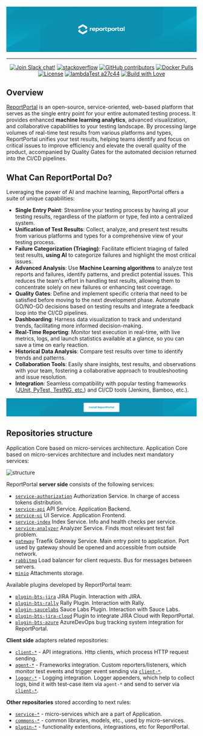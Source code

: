 <p align="center">
  <a href="https://reportportal.io" target="blank"><img src="https://raw.githubusercontent.com/reportportal/.github/profile/profile/assets/github_header.jpg" alt="ReportPortal"></a>
</p>

---

<p align="center">
  <a href="https://slack.epmrpp.reportportal.io" target="blank"><img src="https://img.shields.io/badge/slack-join-brightgreen.svg" alt="Join Slack chat!"></a>
  <a href="http://stackoverflow.com/questions/tagged/reportportal" target="blank"><img src="https://img.shields.io/badge/reportportal-stackoverflow-orange.svg?style=flat" alt="stackoverflow"></a>
  <a href="https://reportportal.io/community" target="blank"><img src="https://img.shields.io/badge/contributors-102-blue.svg" alt="GitHub contributors"></a>
  <a href="https://hub.docker.com/u/reportportal/" target="blank"><img src="https://img.shields.io/docker/pulls/reportportal/service-api.svg?maxAge=25920" alt="Docker Pulls"></a>
  <a href="https://www.apache.org/licenses/LICENSE-2.0" target="blank"><img src="https://img.shields.io/badge/license-Apache-brightgreen.svg" alt="License"></a>
  <a href="https://www.lambdatest.com/" target="blank"><img src="https://img.shields.io/badge/Tested%20on-LambdaTest-blue" alt="lambdaTest a27c44"></a>
  <a href="http://reportportal.io?style=flat" target="blank"><img src="https://img.shields.io/badge/build%20with-❤%EF%B8%8F%E2%80%8D-lightgrey.svg" alt="Build with Love"></a>
</p>

## Overview

[ReportPortal]([url](http://reportportal.io/)) is an open-source, service-oriented, web-based platform that serves as the single entry point for your entire automated testing process. It provides enhanced **machine learning analytics**, advanced visualization, and collaborative capabilities to your testing landscape. By processing large volumes of real-time test results from various platforms and types, ReportPortal unifies your test results, helping teams identify and focus on critical issues to improve efficiency and elevate the overall quality of the product, accompanied by Quality Gates for the automated decision returned into the CI/CD pipelines.

## What Can ReportPortal Do?

Leveraging the power of AI and machine learning, ReportPortal offers a suite of unique capabilities:
- **Single Entry Point**: Streamline your testing process by having all your testing results, regardless of the platform or type, fed into a centralized system.
- **Unification of Test Results**: Collect, analyze, and present test results from various platforms and types for a comprehensive view of your testing process.
- **Failure Categorization (Triaging)**: Facilitate efficient triaging of failed test results, **using AI** to categorize failures and highlight the most critical issues.
- **Advanced Analysis**: Use **Machine Learning algorithms** to analyze test reports and failures, identify patterns, and predict potential issues. This reduces the team's effort in handling test results, allowing them to concentrate solely on new failures or enhancing test coverage.
- **Quality Gates**: Define and implement specific criteria that need to be satisfied before moving to the next development phase. Automate GO/NO-GO decisions based on testing results and integrate a feedback loop into the CI/CD pipelines.
- **Dashboarding**: Harness data visualization to track and understand trends, facilitating more informed decision-making.
- **Real-Time Reporting**: Monitor test execution in real-time, with live metrics, logs, and launch statistics available at a glance, so you can save a time on early reaction.
- **Historical Data Analysis**: Compare test results over time to identify trends and patterns.
- **Collaboration Tools**: Easily share insights, test results, and observations with your team, fostering a collaborative approach to troubleshooting and issue resolution.
- **Integration**: Seamless compatibility with popular testing frameworks ([JUnit, PyTest, TestNG, etc.]([url](https://github.com/reportportal?q=agent-&type=all&language=&sort=))) and CI/CD tools (Jenkins, Bamboo, etc.).


<p align="center">
  <a href="https://reportportal.io/installation" target="blank"><img src="https://raw.githubusercontent.com/reportportal/.github/profile/profile/assets/install_banner.png" alt="Install ReportPortal"></a>
</p>

## Repositories structure

Application Core based on micro-services architecture.
Application Core based on micro-services architecture and includes next mandatory services:

![structure](https://raw.githubusercontent.com/reportportal/reportportal/master/public/rp_repo_structure.png)

ReportPortal **server side** consists of the following services:

* [`service-authorization`](https://github.com/reportportal/service-authorization) Authorization Service. In charge of access tokens distribution.
* [`service-api`](https://github.com/reportportal/service-api) API Service. Application Backend.
* [`service-ui`](https://github.com/reportportal/service-ui) UI Service. Application Frontend.
* [`service-index`](https://github.com/reportportal/service-index) Index Service. Info and health checks per service.
* [`service-analyzer`](https://github.com/reportportal/service-auto-analyzer) Analyzer Service. Finds most relevant test fail problem.
* [`gateway`](https://github.com/containous/traefik) Traefik Gateway Service. Main entry point to application. Port used by gateway should be opened and accessible from outside network.
* [`rabbitmq`](https://github.com/rabbitmq) Load balancer for client requests. Bus for messages between servers.
* [`minio`](https://github.com/minio/minio) Attachments storage.

Available plugins developed by ReportPortal team:

* [`plugin-bts-jira`](https://github.com/reportportal/plugin-bts-jira) JIRA Plugin. Interaction with JIRA.
* [`plugin-bts-rally`](https://github.com/reportportal/plugin-bts-rally) Rally Plugin. Interaction with Rally.
* [`plugin-saucelabs`](https://github.com/reportportal/plugin-saucelabs) Sauce Labs Plugin. Interaction with Sauce Labs.
* [`plugin-bts-jira-cloud`](https://github.com/reportportal/plugin-bts-jira-cloud) Plugin to integrate JIRA Cloud with ReportPortal.
* [`plugin-bts-azure`](https://github.com/reportportal/plugin-bts-azure) AzureDevOps bug tracking system integration for ReportPortal.

**Client side** adapters related repositories:

* [`client-*`](https://github.com/reportportal/repositories?q=client-) - API integrations. Http clients, which process HTTP request sending.
* [`agent-*`](https://github.com/reportportal/repositories?q=agent-) - Frameworks integration. Custom reporters/listeners, which monitor test events and trigger event sending via [`client-*`](https://github.com/reportportal/repositories?q=client-).
* [`logger-*`](https://github.com/reportportal/repositories?q=logger-) - Logging integration. Logger appenders, which help to collect logs, bind it with test-case item via `agent-*` and send to server via [`client-*`](https://github.com/reportportal/repositories?q=client-).

**Other repositories** stored according to next rules:
* [`service-*`](https://github.com/orgs/reportportal/repositories?q=service-&type=all) - micro-services which are a part of Application.
* [`commons-*`](https://github.com/orgs/reportportal/repositories?q=commons-&type=all) - common libraries, models, etc., used by micro-services.
* [`plugin-*`](https://github.com/orgs/reportportal/repositories?q=plugin-&type=all) - functionality extentions, integrastions, etc for ReportPortal.
